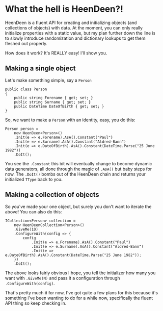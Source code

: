 What the hell is HeenDeen?!
==

HeenDeen is a fluent API for creating and initializing objects (and collections of objects) with data.  At the moment, you can only really initialize properties with a static value, but my plan further down the line is to slowly introduce randomization and dictionary lookups to get them fleshed out properly.

How does it work? It's REALLY easy! I'll show you.

Making a single object
--

Let's make something simple, say a `Person`

    public class Person
    {
        public string Forename { get; set; }
        public string Surname { get; set; }
        public DateTime DateOfBirth { get; set; }
    }
    
So, we want to make a `Person` with an identity, easy, you do this:

    Person person = 
        new HeenDeen<Person>()
        .Init(e => e.Forename).AsA().Constant("Paul")
        .Init(e => e.Surname).AsA().Constant("Aldred-Bann")
        .Init(e => e.DateOfBirth).AsA().Constant(DateTime.Parse("25 June 1982"))
        .DoIt();

You see the `.Constant` this bit will eventually change to become dynamic data generators, all done through the magic of `.AsA()` but baby steps for now.  The `.DoIt()` bombs out of the HeenDeen chain and returns your initialized `TType` back to you.

Making a collection of objects
--

So you've made your one object, but surely you don't want to iterate the above! You can also do this:

    ICollection<Person> collection = 
        new HeenDeenCollection<Person>()
        .GiveMe(10)
        .ConfigureWith(config => {
            config
                .Init(e => e.Forename).AsA().Constant("Paul")
                .Init(e => e.Surname).AsA().Constant("Aldred-Bann")
                .Init(e => e.DateOfBirth).AsA().Constant(DateTime.Parse("25 June 1982"));
        })
        .DoIt();

The above looks fairly obvious I hope, you tell the initializer how many you want with `.GiveMe(N)` and pass it a configuration through `.ConfigureWith(config)`.

That's pretty much it for now, I've got quite a few plans for this because it's something I've been wanting to do for a while now, specifically the fluent API thing so keep checking in.
